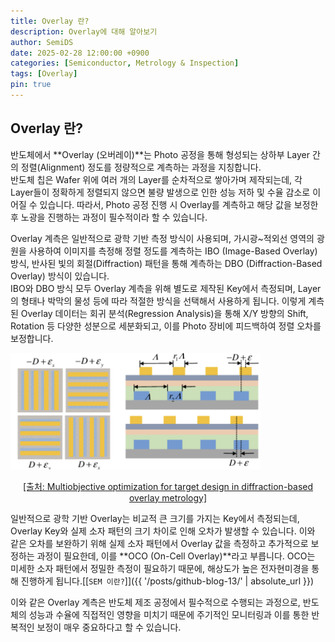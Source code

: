 ```yaml
---
title: Overlay 란?
description: Overlay에 대해 알아보기
author: SemiDS
date: 2025-02-28 12:00:00 +0900
categories: [Semiconductor, Metrology & Inspection]
tags: [Overlay]
pin: true
---
```


## Overlay 란?
반도체에서 **Overlay (오버레이)**는 Photo 공정을 통해 형성되는 상하부 Layer 간의 정렬(Alignment) 정도를 정량적으로 계측하는 과정을 지칭합니다.  
반도체 칩은 Wafer 위에 여러 개의 Layer를 순차적으로 쌓아가며 제작되는데, 각 Layer들이 정확하게 정렬되지 않으면 불량 발생으로 인한 성능 저하 및 수율 감소로 이어질 수 있습니다. 따라서, Photo 공정 진행 시 Overlay를 계측하고 해당 값을 보정한 후 노광을 진행하는 과정이 필수적이라 할 수 있습니다.

Overlay 계측은 일반적으로 광학 기반 측정 방식이 사용되며, 가시광~적외선 영역의 광원을 사용하여 이미지를 측정해 정렬 정도를 계측하는 IBO (Image-Based Overlay) 방식, 반사된 빛의 회절(Diffraction) 패턴을 통해 계측하는 DBO (Diffraction-Based Overlay) 방식이 있습니다.  
IBO와 DBO 방식 모두 Overlay 계측을 위해 별도로 제작된 Key에서 측정되며, Layer의 형태나 박막의 물성 등에 따라 적절한 방식을 선택해서 사용하게 됩니다. 이렇게 계측된 Overlay 데이터는 회귀 분석(Regression Analysis)을 통해 X/Y 방향의 Shift, Rotation 등 다양한 성분으로 세분화되고, 이를 Photo 장비에 피드백하여 정렬 오차를 보정합니다.

<img src="/assets/img/posting/2025-02-28-github-blog-28-overlay_1.png" alt="overlay" width=400>  
<p style="text-align: center;"><a href="https://www.semanticscholar.org/paper/Multiobjective-optimization-for-target-design-in-Shi-Li/b5c15bec77382f663b58b87db77032afeb5a14e5">[출처: Multiobjective optimization for target design in diffraction-based overlay metrology]</a></p>

일반적으로 광학 기반 Overlay는 비교적 큰 크기를 가지는 Key에서 측정되는데, Overlay Key와 실제 소자 패턴의 크기 차이로 인해 오차가 발생할 수 있습니다. 이와 같은 오차를 보완하기 위해 실제 소자 패턴에서 Overlay 값을 측정하고 추가적으로 보정하는 과정이 필요한데, 이를 **OCO (On-Cell Overlay)**라고 부릅니다. OCO는 미세한 소자 패턴에서 정밀한 측정이 필요하기 때문에, 해상도가 높은 전자현미경을 통해 진행하게 됩니다.[[`SEM 이란?`]]({{ '/posts/github-blog-13/' | absolute_url }})

이와 같은 Overlay 계측은 반도체 제조 공정에서 필수적으로 수행되는 과정으로, 반도체의 성능과 수율에 직접적인 영향을 미치기 때문에 주기적인 모니터링과 이를 통한 반복적인 보정이 매우 중요하다고 할 수 있습니다.